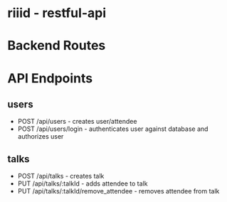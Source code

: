 # riiid - restful-api

# Backend Routes

# API Endpoints

## users
   * POST /api/users - creates user/attendee
   * POST /api/users/login - authenticates user against database and authorizes user
  
## talks
   * POST /api/talks - creates talk
   * PUT /api/talks/:talkId - adds attendee to talk
   * PUT /api/talks/:talkId/remove_attendee - removes attendee from talk
